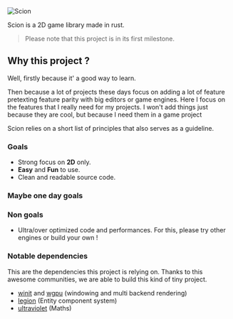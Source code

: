 <img src="repo/banner.png" alt="Scion" />

Scion is a 2D game library made in rust. 

> Please note that this project is in its first milestone.

## Why this project ? 

Well, firstly because it' a good way to learn.

Then because a lot of projects these days focus on adding a lot of feature pretexting feature parity with big editors or game engines. 
Here I focus on the features that I really need for my projects. I won't add things just because they are cool, but because I need them in 
a game project

Scion relies on a short list of principles that also serves as a guideline.

### Goals

- Strong focus on **2D** only.
- **Easy** and **Fun** to use.
- Clean and readable source code.

### Maybe one day goals

### Non goals

- Ultra/over optimized code and performances. For this, please try other engines or build your own !


### Notable dependencies

This are the dependencies this project is relying on. Thanks to this awesome communities, we are able to build this kind of tiny project. 

- <a href="https://github.com/rust-windowing/winit" target="blank">winit</a> and <a href="https://github.com/gfx-rs/wgpu-rs" target="blank">wgpu</a> (windowing and multi backend rendering)
- <a href="https://github.com/amethyst/legion" target="blank">legion</a> (Entity component system)
- <a href="https://github.com/termhn/ultraviolet" target="blank">ultraviolet</a> (Maths)

